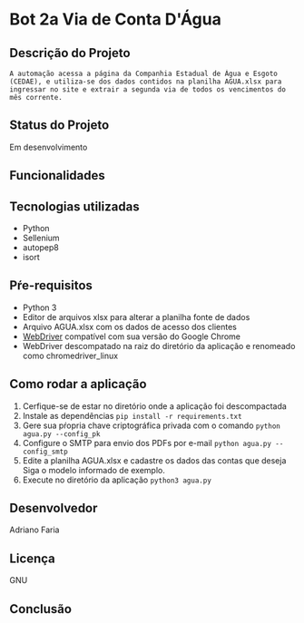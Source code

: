 # Bot 2a Via de Conta D'Água
    
## Descrição do Projeto
    A automação acessa a página da Companhia Estadual de Água e Esgoto (CEDAE), e utiliza-se dos dados contidos na planilha AGUA.xlsx para ingressar no site e extrair a segunda via de todos os vencimentos do mês corrente.

## Status do Projeto
  Em desenvolvimento

## Funcionalidades
    
## Tecnologias utilizadas
   - Python
   - Sellenium
   - autopep8
   - isort

## Pŕe-requisitos
   - Python 3
   - Editor de arquivos xlsx para alterar a planilha fonte de dados
   - Arquivo AGUA.xlsx com os dados de acesso dos clientes
   - [WebDriver](https://chromedriver.chromium.org/downloads) compatível com sua versão do Google Chrome
   - WebDriver descompatado na raiz do diretório da aplicação e renomeado como chromedriver_linux

## Como rodar a aplicação
   1. Cerfique-se de estar no diretório onde a aplicação foi descompactada
   2. Instale as dependências
      ```pip install -r requirements.txt```
   3. Gere sua pŕopria chave criptográfica privada com o comando
      ```python agua.py --config_pk```
   4. Configure o SMTP para envio dos PDFs por e-mail
      ```python agua.py --config_smtp```
   5. Edite a planilha AGUA.xlsx e cadastre os dados das contas que deseja
      Siga o modelo informado de exemplo.
   6. Execute no diretório da aplicação
      ```python3 agua.py```
    
## Desenvolvedor
   Adriano Faria

## Licença
   GNU

## Conclusão
